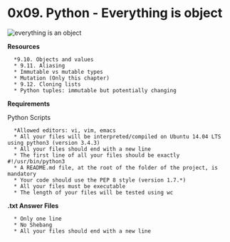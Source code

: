 # **0x09. Python - Everything is object**

![everything is an object](https://s3.amazonaws.com/intranet-projects-files/holbertonschool-higher-level_programming+/252/r_208403_QPSN8.jpg)

**Resources**

      *9.10. Objects and values
      * 9.11. Aliasing
      * Immutable vs mutable types
      * Mutation (Only this chapter)
      * 9.12. Cloning lists
      * Python tuples: immutable but potentially changing

**Requirements**

Python Scripts

      *Allowed editors: vi, vim, emacs
      * All your files will be interpreted/compiled on Ubuntu 14.04 LTS using python3 (version 3.4.3)
      * All your files should end with a new line
      * The first line of all your files should be exactly #!/usr/bin/python3
      * A README.md file, at the root of the folder of the project, is mandatory
      * Your code should use the PEP 8 style (version 1.7.*)
      * All your files must be executable
      * The length of your files will be tested using wc

**.txt Answer Files**

      * Only one line
      * No Shebang
      * All your files should end with a new line

